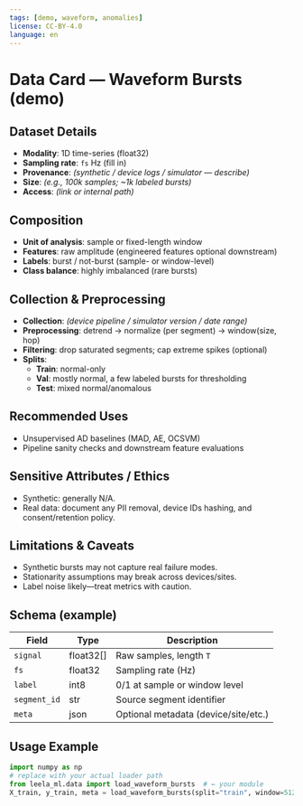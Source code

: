 ```yaml
---
tags: [demo, waveform, anomalies]
license: CC-BY-4.0
language: en
---
```


# Data Card — Waveform Bursts (demo)

## Dataset Details
- **Modality**: 1D time-series (float32)
- **Sampling rate**: `fs` Hz (fill in)
- **Provenance**: *(synthetic / device logs / simulator — describe)*
- **Size**: *(e.g., 100k samples; ~1k labeled bursts)*
- **Access**: *(link or internal path)*

## Composition
- **Unit of analysis**: sample or fixed-length window
- **Features**: raw amplitude (engineered features optional downstream)
- **Labels**: burst / not-burst (sample- or window-level)
- **Class balance**: highly imbalanced (rare bursts)

## Collection & Preprocessing
- **Collection**: *(device pipeline / simulator version / date range)*
- **Preprocessing**: detrend → normalize (per segment) → window(size, hop)
- **Filtering**: drop saturated segments; cap extreme spikes (optional)
- **Splits**:
  - **Train**: normal-only
  - **Val**: mostly normal, a few labeled bursts for thresholding
  - **Test**: mixed normal/anomalous

## Recommended Uses
- Unsupervised AD baselines (MAD, AE, OCSVM)
- Pipeline sanity checks and downstream feature evaluations

## Sensitive Attributes / Ethics
- Synthetic: generally N/A.
- Real data: document any PII removal, device IDs hashing, and consent/retention policy.

## Limitations & Caveats
- Synthetic bursts may not capture real failure modes.
- Stationarity assumptions may break across devices/sites.
- Label noise likely—treat metrics with caution.

## Schema (example)
| Field        | Type      | Description                          |
|--------------|-----------|--------------------------------------|
| `signal`     | float32[] | Raw samples, length `T`              |
| `fs`         | float32   | Sampling rate (Hz)                   |
| `label`      | int8      | 0/1 at sample or window level        |
| `segment_id` | str       | Source segment identifier            |
| `meta`       | json      | Optional metadata (device/site/etc.) |

## Usage Example
```python
import numpy as np
# replace with your actual loader path
from leela_ml.data import load_waveform_bursts  # ← your module
X_train, y_train, meta = load_waveform_bursts(split="train", window=512, hop=128)
```


